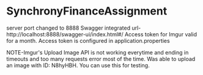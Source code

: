 # SynchronyFinanceAssignment

server port changed to 8888
Swagger integrated url- http://localhost:8888/swagger-ui/index.html#/
Access token for Imgur valid for a month. Access token is configured in application.properties

NOTE-Imgur's Upload Image API is not working everytime and ending in timeouts and too many requests error most of the time.
Was able to upload an image with ID: N8hyHBH. You can use this for testing.
